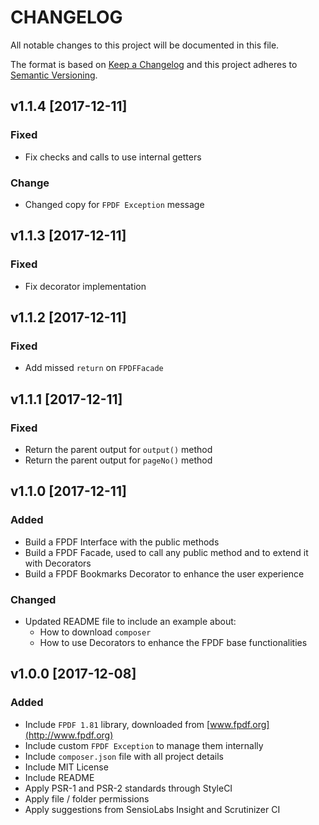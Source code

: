 # CHANGELOG

All notable changes to this project will be documented in this file.

The format is based on [Keep a Changelog](http://keepachangelog.com/en/1.0.0/)
and this project adheres to [Semantic Versioning](http://semver.org/spec/v2.0.0.html).

## v1.1.4 [2017-12-11]

### Fixed

- Fix checks and calls to use internal getters

### Change

- Changed copy for `FPDF Exception` message

## v1.1.3 [2017-12-11]

### Fixed

- Fix decorator implementation

## v1.1.2 [2017-12-11]

### Fixed

- Add missed `return` on `FPDFFacade`

## v1.1.1 [2017-12-11]

### Fixed

- Return the parent output for `output()` method
- Return the parent output for `pageNo()` method

## v1.1.0 [2017-12-11]

### Added

- Build a FPDF Interface with the public methods
- Build a FPDF Facade, used to call any public method and to extend it with Decorators
- Build a FPDF Bookmarks Decorator to enhance the user experience

### Changed

- Updated README file to include an example about:
  - How to download `composer`
  - How to use Decorators to enhance the FPDF base functionalities

## v1.0.0 [2017-12-08]

### Added

- Include `FPDF 1.81` library, downloaded from [www.fpdf.org](http://www.fpdf.org)
- Include custom `FPDF Exception` to manage them internally
- Include `composer.json` file with all project details
- Include MIT License
- Include README
- Apply PSR-1 and PSR-2 standards through StyleCI
- Apply file / folder permissions
- Apply suggestions from SensioLabs Insight and Scrutinizer CI
